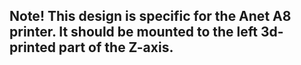 ## Note! This design is specific for the Anet A8 printer. It should be mounted to the left 3d-printed part of the Z-axis.
